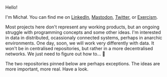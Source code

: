 Hello! 

I'm Michał. You can find me on [LinkedIn](https://www.linkedin.com/in/michalporeba/), [Mastodon](https://techhub.social/@michalporeba), [Twitter](https://twitter.com/michalincs), or [Exercism](https://exercism.org/profiles/michalporeba).

Most projects here don't represent any working products, but an ongoing struggle with programming concepts and some other ideas. I'm interested in data in distributed, ocassionaly connected systems, perhaps in anarchic environments. One day, soon, we will work very differently with data. It won't be in centralised repositories, but rather in a more decentralised networks. We just need to figure out how to... 🤔

The two repositories pinned below are perhaps exceptions. The ideas are more important, more real. Have a look. 




<!--
**michalporeba/michalporeba** is a ✨ _special_ ✨ repository because its `README.md` (this file) appears on your GitHub profile.

Here are some ideas to get you started:

- 🔭 I’m currently working on ...
- 🌱 I’m currently learning ...
- 👯 I’m looking to collaborate on ...
- 🤔 I’m looking for help with ...
- 💬 Ask me about ...
- 📫 How to reach me: ...
- 😄 Pronouns: ...
- ⚡ Fun fact: ...
-->
